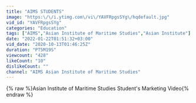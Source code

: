 ```yaml
---
title: "AIMS STUDENTS"
image: "https:\/\/i.ytimg.com\/vi\/YAVFRpgsSYg\/hqdefault.jpg"
vid_id: "YAVFRpgsSYg"
categories: "Education"
tags: ["AIMS","Asian Institute of Maritime Studies","Asian Institute"]
date: "2022-01-22T01:51:32+03:00"
vid_date: "2020-10-13T01:46:25Z"
duration: "PT5M19S"
viewcount: "428"
likeCount: "10"
dislikeCount: ""
channel: "AIMS Asian Institute of Maritime Studies"
---
```

{% raw %}Asian Institute of Maritime Studies Student's Marketing Video{% endraw %}
